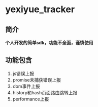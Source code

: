 # yexiyue_tracker

## 简介

**个人开发的简单sdk，功能不全面，谨慎使用**



## 功能包含

1. js错误上报
2. promise未捕获错误上报
3. dom事件上报
4. history和hash页面路由跳转上报
5. performance上报